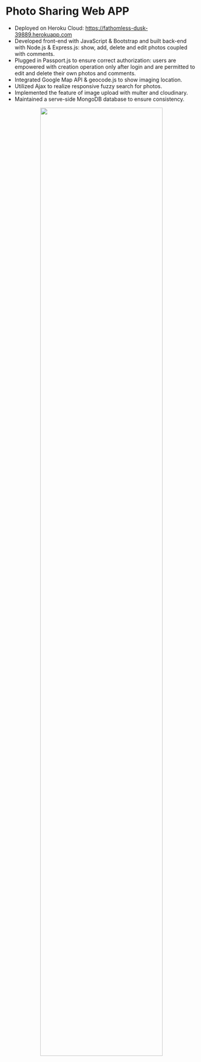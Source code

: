 # Photo Sharing Web APP
- Deployed on Heroku Cloud: https://fathomless-dusk-39889.herokuapp.com
- Developed front-end with JavaScript & Bootstrap and built back-end with Node.js & Express.js: show, add, delete and edit photos coupled with comments.
- Plugged in Passport.js to ensure correct authorization: users are empowered with creation operation only after login and are permitted to edit and delete their own photos and comments.
- Integrated Google Map API & geocode.js to show imaging location.
- Utilized Ajax to realize responsive fuzzy search for photos.
- Implemented the feature of image upload with multer and cloudinary.
- Maintained a serve-side MongoDB database to ensure consistency.
<div align=center>
  <img width="80%" src="https://i.imgur.com/OgG14UL.png"/>
</div>

